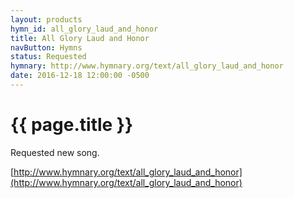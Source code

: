 ```yaml
---
layout: products
hymn_id: all_glory_laud_and_honor
title: All Glory Laud and Honor
navButton: Hymns
status: Requested
hymnary: http://www.hymnary.org/text/all_glory_laud_and_honor
date: 2016-12-18 12:00:00 -0500
---
```

# {{ page.title }}
Requested new song.

[http://www.hymnary.org/text/all_glory_laud_and_honor](http://www.hymnary.org/text/all_glory_laud_and_honor)
